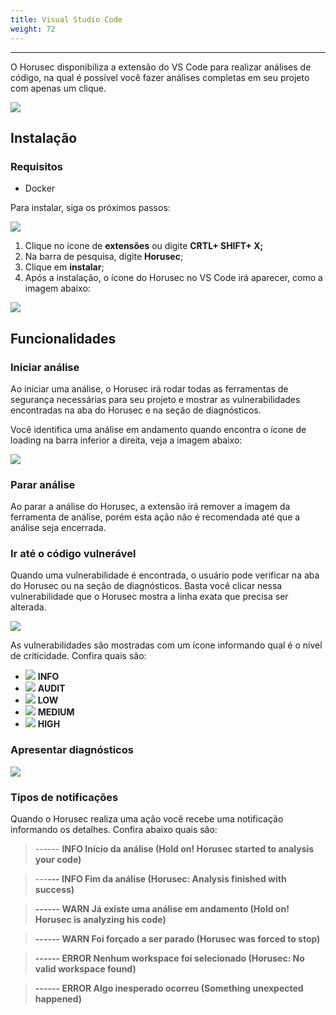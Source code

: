 ```yaml
---
title: Visual Studio Code
weight: 72
---
```


---

O Horusec disponibiliza a extensão do VS Code para realizar análises de código, na qual é possível você fazer análises completas em seu projeto com apenas um clique.

![](https://horusec.io/public/docs/ptbr/references/extensions/vscode/1.gif)

## **Instalação**

### Requisitos

* Docker

Para instalar, siga os próximos passos: 

![](https://horusec.io/public/docs/ptbr/references/extensions/vscode/2.png)

1. Clique no ícone de **extensões** ou digite **CRTL+ SHIFT+ X;**
2. Na barra de pesquisa, digite **Horusec**; 
3. Clique em **instalar**;
4. Após a instalação, o ícone do Horusec no VS Code irá aparecer, como a imagem abaixo: 

![](https://horusec.io/public/docs/ptbr/references/extensions/vscode/3.png)

## **Funcionalidades**

### **Iniciar análise**

Ao iniciar uma análise, o Horusec irá rodar todas as ferramentas de segurança necessárias para seu projeto e mostrar as vulnerabilidades encontradas na aba do Horusec e na seção de diagnósticos. 

Você identifica uma análise em andamento quando encontra o ícone de loading na barra inferior a direita, veja a imagem abaixo:   

![](https://horusec.io/public/docs/ptbr/references/extensions/vscode/4.png)

### **Parar análise**

Ao parar a análise do Horusec, a extensão irá remover a imagem da ferramenta de análise, porém esta ação não é recomendada até que a análise seja encerrada. 

### **Ir até o código vulnerável**

Quando uma vulnerabilidade é encontrada, o usuário pode verificar na aba do Horusec ou na seção de diagnósticos. Basta você clicar nessa vulnerabilidade que o Horusec mostra a linha exata que precisa ser alterada.

![](https://horusec.io/public/docs/ptbr/references/extensions/vscode/5.png)

As vulnerabilidades são mostradas com um ícone informando qual é o  nível de criticidade. Confira quais são:

* ![](https://horusec.io/public/docs/ptbr/references/extensions/vscode/info.svg) **INFO**
* ![](https://horusec.io/public/docs/ptbr/references/extensions/vscode/audit.svg) **AUDIT**
* ![](https://horusec.io/public/docs/ptbr/references/extensions/vscode/low.svg) **LOW**
* ![](https://horusec.io/public/docs/ptbr/references/extensions/vscode/medium.svg) **MEDIUM**
* ![](https://horusec.io/public/docs/ptbr/references/extensions/vscode/high.svg) **HIGH**

### **Apresentar diagnósticos**

![](https://horusec.io/public/docs/ptbr/references/extensions/vscode/6.png)

### Tipos de notificações

Quando o Horusec realiza uma ação você recebe uma notificação informando os detalhes. Confira abaixo quais são:   


> ------ **INFO Início da análise \(Hold on! Horusec started to analysis your code\)**

> ---**--- INFO Fim da análise \(Horusec: Analysis finished with success\)**

> **------ WARN Já existe uma análise em andamento \(Hold on! Horusec is analyzing his code\)**

> **------ WARN Foi forçado a ser parado \(Horusec was forced to stop\)**

> **------ ERROR Nenhum workspace foi selecionado \(Horusec: No valid workspace found\)**

> **------ ERROR Algo inesperado ocorreu \(Something unexpected happened\)**
